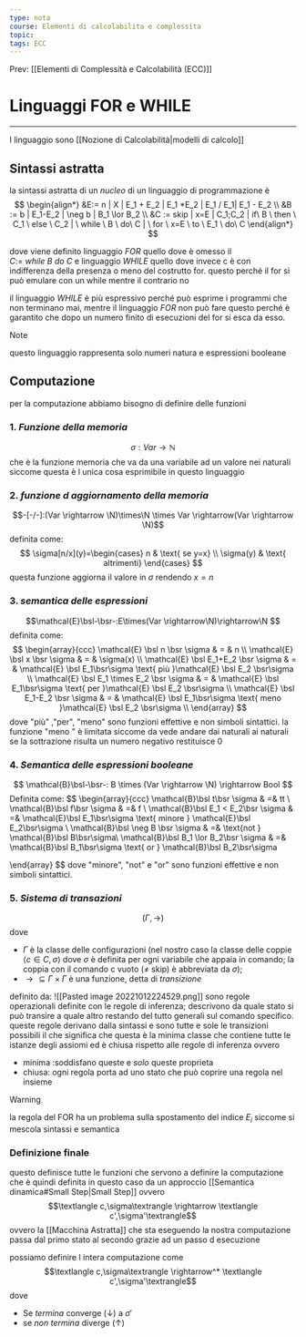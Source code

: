 ```yaml
---
type: nota
course: Elementi di calcolabilita e complessita
topic: 
tags: ECC
---
```


Prev: [[Elementi di Complessità e Calcolabilità (ECC)]]

# Linguaggi FOR e WHILE
---
I linguaggio sono [[Nozione di Calcolabilità|modelli di calcolo]] 
## Sintassi astratta

la sintassi astratta di un _nucleo_ di un linguaggio di programmazione è
$$
\begin{align*}
&E:= n  | X | E_1 + E_2 | E_1 *E_2 | E_1 /  E_1| E_1 - E_2 \\
&B := b | E_1-E_2 | \neg b | B_1 \lor B_2 \\
&C := skip | x=E | C_1;C_2 | if\  B \ then \ C_1 \ else \ C_2 | \ while \ B \ do\  C | \ for \ x=E \ to \ E_1 \ do\  C
\end{align*}
$$

dove viene definito linguaggio _FOR_ quello dove è omesso il $C :=\ while \ B \ do\  C$  e linguaggio _WHILE_ quello dove invece c è con indifferenza della presenza o meno del costrutto for. questo perché il for si può emulare con un while mentre il contrario no

il linguaggio _WHILE_ è più espressivo perché può esprime i programmi che non terminano mai, mentre il linguaggio _FOR_ non può fare questo perché è garantito che dopo un numero finito di esecuzioni del for si esca da esso.

>[!note]
>questo linguaggio rappresenta solo numeri natura e espressioni booleane

## Computazione
per la computazione abbiamo bisogno di definire delle funzioni 
### 1. _Funzione della memoria_ 
$$\sigma: Var \rightarrow \mathbb{N}$$
che è la funzione memoria che va da una variabile ad un valore nei naturali siccome questa è l unica cosa esprimibile in questo linguaggio 
### 2. _funzione d aggiornamento della memoria_ 
$$-[-/-]:(Var \rightarrow \N)\times\N \times Var \rightarrow(Var \rightarrow \N)$$
definita come: 
$$
\sigma[n/x](y)=\begin{cases}
 n        & \text{ se y=x} \\
\sigma(y) & \text{ altrimenti}
\end{cases}
 $$
 questa funzione aggiorna il valore in $\sigma$ rendendo $x=n$ 
 ### 3. _semantica delle espressioni_ 
 $$\mathcal{E}\bsl-\bsr-:E\times(Var \rightarrow\N)\rightarrow\N $$
 definita come:
	 $$
	 \begin{array}{ccc}
	 \mathcal{E} \bsl n \bsr \sigma & = & n \\
	 \mathcal{E} \bsl x \bsr \sigma & = & \sigma(x) \\
	 \mathcal{E} \bsl E_1+E_2 \bsr \sigma & = & \mathcal{E} \bsl E_1\bsr\sigma 
	 \text{ più }\mathcal{E} \bsl E_2 \bsr\sigma \\
	 \mathcal{E} \bsl E_1 \times E_2 \bsr \sigma & = & \mathcal{E} \bsl E_1\bsr\sigma \text{ per }\mathcal{E} \bsl E_2 \bsr\sigma \\
	 \mathcal{E} \bsl E_1-E_2 \bsr \sigma & = & \mathcal{E} \bsl E_1\bsr\sigma \text{ meno }\mathcal{E} \bsl E_2 \bsr\sigma \\
	 \end{array}
	 $$
dove "più" ,"per", "meno" sono funzioni effettive e non simboli sintattici. la funzione "meno " è limitata siccome da vede andare dai naturali ai naturali se la sottrazione  risulta un numero negativo restituisce 0
### 4. _Semantica delle espressioni booleane_
$$
\mathcal{B}\bsl-\bsr-: B \times (Var \rightarrow \N) \rightarrow Bool
$$
Definita come:
$$
\begin{array}{ccc}
\mathcal{B}\bsl t\bsr \sigma & =& tt \\
\mathcal{B}\bsl f\bsr \sigma & =& f \\
\mathcal{B}\bsl E_1 < E_2\bsr \sigma & =& \mathcal{E}\bsl E_1\bsr\sigma \text{ minore } \mathcal{E}\bsl E_2\bsr\sigma \\
\mathcal{B}\bsl \neg B \bsr \sigma & =& \text{not } \mathcal{B}\bsl B\bsr\sigma\\
\mathcal{B}\bsl B_1 \lor B_2\bsr \sigma & =& \mathcal{B}\bsl B_1\bsr\sigma \text{ or } \mathcal{B}\bsl B_2\bsr\sigma 

\end{array}
$$
dove "minore", "not" e "or" sono funzioni effettive e non simboli sintattici.
### 5. _Sistema di transazioni_
$$(\Gamma, \rightarrow)$$
dove 
- $\Gamma$ è la classe delle configurazioni (nel nostro caso la classe delle coppie $⟨c \in C, \sigma⟩$ dove $\sigma$ è definita per ogni variabile che appaia in comando; la coppia con il comando c vuoto ($\not=$ skip) è abbreviata da $\sigma$);
- $\rightarrow \subseteq \Gamma \times \Gamma$ è una funzione, detta di _transizione_

definito da: 
![[Pasted image 20221012224529.png]]
sono regole  operazionali definite con le regole di inferenza; descrivono da quale stato si può transire a quale altro restando del tutto generali sul comando specifico. 
queste regole derivano dalla sintassi e sono tutte e sole le transizioni possibili il che significa che questa è la minima classe che contiene tutte le istanze degli assiomi ed è chiusa rispetto alle regole di inferenza 
ovvero 
- minima :soddisfano queste e _solo_ queste proprieta
- chiusa: ogni regola porta ad uno stato che può coprire una regola nel insieme 

>[!warning]
>la regola del FOR ha un problema sulla spostamento del indice $E_i$ siccome si mescola sintassi e semantica

### Definizione finale
questo definisce tutte le funzioni che servono a definire la computazione che è quindi definita in questo caso da un approccio [[Semantica dinamica#Small Step|Small Step]] ovvero
$$\textlangle c,\sigma\textrangle \rightarrow \textlangle c',\sigma'\textrangle$$
ovvero la [[Macchina Astratta]] che sta eseguendo la nostra computazione passa dal primo stato al secondo grazie ad un passo d esecuzione

possiamo definire l intera computazione come 
$$\textlangle c,\sigma\textrangle \rightarrow^* \textlangle c',\sigma'\textrangle$$
dove 
- Se _termina_ converge ($\downarrow$) a $\sigma'$
- se _non termina_ diverge ($\uparrow$) 